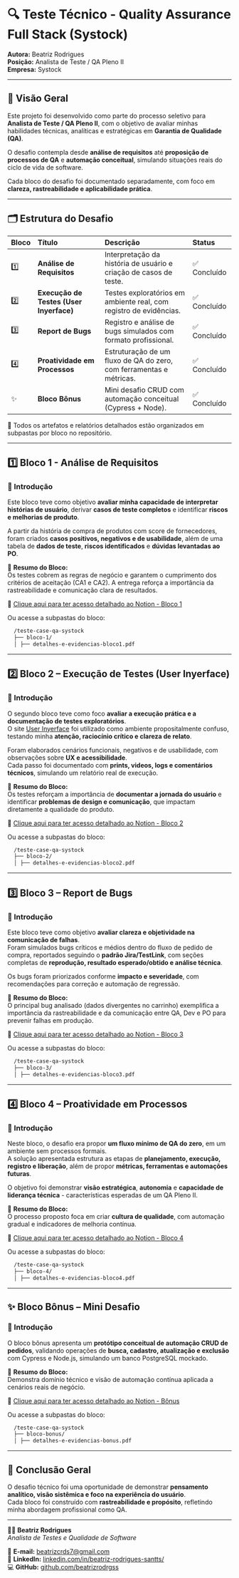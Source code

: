 # 🔍 Teste Técnico - Quality Assurance Full Stack (Systock)

**Autora:** Beatriz Rodrigues  
**Posição:** Analista de Teste / QA Pleno II  
**Empresa:** Systock  

---


## 📌 Visão Geral

Este projeto foi desenvolvido como parte do processo seletivo para **Analista de Teste / QA Pleno II**, com o objetivo de avaliar minhas habilidades técnicas, analíticas e estratégicas em **Garantia de Qualidade (QA)**.  

O desafio contempla desde **análise de requisitos** até **proposição de processos de QA** e **automação conceitual**, simulando situações reais do ciclo de vida de software.  

Cada bloco do desafio foi documentado separadamente, com foco em **clareza, rastreabilidade e aplicabilidade prática**.

---

## 🗂️ Estrutura do Desafio

| Bloco | Título | Descrição | Status |
|:------|:--------|:-----------|:--------|
| 1️⃣ | **Análise de Requisitos** | Interpretação da história de usuário e criação de casos de teste. | ✅ Concluído |
| 2️⃣ | **Execução de Testes (User Inyerface)** | Testes exploratórios em ambiente real, com registro de evidências. | ✅ Concluído |
| 3️⃣ | **Report de Bugs** | Registro e análise de bugs simulados com formato profissional. | ✅ Concluído |
| 4️⃣ | **Proatividade em Processos** | Estruturação de um fluxo de QA do zero, com ferramentas e métricas. | ✅ Concluído |
| ✨ | **Bloco Bônus** | Mini desafio CRUD com automação conceitual (Cypress + Node). | ✅ Concluído |

📂 Todos os artefatos e relatórios detalhados estão organizados em subpastas por bloco no repositório.

---

## 1️⃣ Bloco 1 - Análise de Requisitos

### 📘 Introdução
Este bloco teve como objetivo **avaliar minha capacidade de interpretar histórias de usuário**, derivar **casos de teste completos** e identificar **riscos e melhorias de produto**.

A partir da história de compra de produtos com score de fornecedores, foram criados **casos positivos, negativos e de usabilidade**, além de uma tabela de **dados de teste**, **riscos identificados** e **dúvidas levantadas ao PO**.

📄 **Resumo do Bloco:**  
Os testes cobrem as regras de negócio e garantem o cumprimento dos critérios de aceitação (CA1 e CA2). A entrega reforça a importância da rastreabilidade e comunicação clara de resultados.  

🔗 [Clique aqui para ter acesso detalhado ao Notion - Bloco 1](https://www.notion.so/1-Bloco-1-An-lise-de-Requisitos-28ccf771c1bc8030a870d14459260d31?source=copy_link)

Ou acesse a subpastas do bloco:
```bash
  /teste-case-qa-systock
  ├── bloco-1/
  │ ├── detalhes-e-evidencias-bloco1.pdf
```

---

## 2️⃣ Bloco 2 – Execução de Testes (User Inyerface)

### 📘 Introdução
O segundo bloco teve como foco **avaliar a execução prática e a documentação de testes exploratórios**.  
O site [User Inyerface](https://userinyerface.com/) foi utilizado como ambiente propositalmente confuso, testando minha **atenção, raciocínio crítico e clareza de relato**.

Foram elaborados cenários funcionais, negativos e de usabilidade, com observações sobre **UX e acessibilidade**.  
Cada passo foi documentado com **prints, videos, logs e comentários técnicos**, simulando um relatório real de execução.

📄 **Resumo do Bloco:**  
Os testes reforçam a importância de **documentar a jornada do usuário** e identificar **problemas de design e comunicação**, que impactam diretamente a qualidade do produto.  

🔗 [Clique aqui para ter acesso detalhado ao Notion - Bloco 2](https://www.notion.so/2-Bloco-2-Execu-o-de-Testes-28dcf771c1bc8074b5c5cf9954482831?source=copy_link)

Ou acesse a subpastas do bloco:
```bash
  /teste-case-qa-systock
  ├── bloco-2/
  │ ├── detalhes-e-evidencias-bloco2.pdf
```

---

## 3️⃣ Bloco 3 – Report de Bugs

### 📘 Introdução
Este bloco teve como objetivo **avaliar clareza e objetividade na comunicação de falhas**.  
Foram simulados bugs críticos e médios dentro do fluxo de pedido de compra, reportados seguindo o **padrão Jira/TestLink**, com seções completas de **reprodução, resultado esperado/obtido e análise técnica**.

Os bugs foram priorizados conforme **impacto e severidade**, com recomendações para correção e automação de regressão.

📄 **Resumo do Bloco:**  
O principal bug analisado (dados divergentes no carrinho) exemplifica a importância da rastreabilidade e da comunicação entre QA, Dev e PO para prevenir falhas em produção.  

🔗 [Clique aqui para ter acesso detalhado ao Notion - Bloco 3](https://www.notion.so/3-Bloco-3-Report-de-Bugs-28dcf771c1bc80ef83abf2149e497c08?source=copy_link)

Ou acesse a subpastas do bloco:
```bash
  /teste-case-qa-systock
  ├── bloco-3/
  │ ├── detalhes-e-evidencias-bloco3.pdf
```

---

## 4️⃣ Bloco 4 – Proatividade em Processos

### 📘 Introdução
Neste bloco, o desafio era propor **um fluxo mínimo de QA do zero**, em um ambiente sem processos formais.  
A solução apresentada estrutura as etapas de **planejamento, execução, registro e liberação**, além de propor **métricas, ferramentas e automações futuras**.

O objetivo foi demonstrar **visão estratégica**, **autonomia** e **capacidade de liderança técnica** - características esperadas de um QA Pleno II.

📄 **Resumo do Bloco:**  
O processo proposto foca em criar **cultura de qualidade**, com automação gradual e indicadores de melhoria contínua.  

🔗 [Clique aqui para ter acesso detalhado ao Notion - Bloco 4](https://www.notion.so/4-Bloco-4-Proatividade-em-Processos-28dcf771c1bc80a7ab66d83bd716bdd5?source=copy_link)

Ou acesse a subpastas do bloco:
```bash
  /teste-case-qa-systock
  ├── bloco-4/
  │ ├── detalhes-e-evidencias-bloco4.pdf
```

---

## ✨ Bloco Bônus – Mini Desafio 

### 📘 Introdução
O bloco bônus apresenta um **protótipo conceitual de automação CRUD de pedidos**, validando operações de **busca, cadastro, atualização e exclusão** com Cypress e Node.js, simulando um banco PostgreSQL mockado.  

📄 **Resumo do Bloco:**  
Demonstra domínio técnico e visão de automação contínua aplicada a cenários reais de negócio.  

🔗 [Clique aqui para ter acesso detalhado ao Notion - Bônus](https://www.notion.so/Bloco-B-nus-Mini-Desafio-28dcf771c1bc8070856cc0cc55be896b?source=copy_link)

Ou acesse a subpastas do bloco:
```bash
  /teste-case-qa-systock
  ├── bloco-bonus/
  │ ├── detalhes-e-evidencias-bonus.pdf
```
---

## 🧾 Conclusão Geral

O desafio técnico foi uma oportunidade de demonstrar **pensamento analítico, visão sistêmica e foco na experiência do usuário**.  
Cada bloco foi construído com **rastreabilidade e propósito**, refletindo minha abordagem profissional como QA.

---

👩‍💻 **Beatriz Rodrigues**  
*Analista de Testes e Qualidade de Software*  

📧 **E-mail:** beatrizcrds7@gmail.com  
🔗 **LinkedIn:** [linkedin.com/in/beatriz-rodrigues-santts/](#)  
💻 **GitHub:** [github.com/beatrizrodrgss](#)
